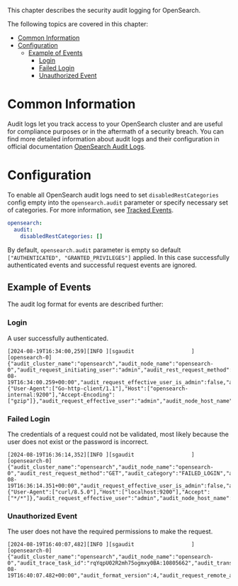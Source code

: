 This chapter describes the security audit logging for OpenSearch.

<!-- #GFCFilterMarkerStart# -->
The following topics are covered in this chapter:

<!-- TOC -->
* [Common Information](#common-information)
* [Configuration](#configuration)
  * [Example of Events](#example-of-events)
    * [Login](#login)
    * [Failed Login](#failed-login)
    * [Unauthorized Event](#unauthorized-event)
<!-- TOC -->
<!-- #GFCFilterMarkerEnd# -->

# Common Information

Audit logs let you track access to your OpenSearch cluster and are useful for compliance purposes or in the aftermath of a security breach. 
You can find more detailed information about audit logs and their configuration in official documentation [OpenSearch Audit Logs](https://opensearch.org/docs/latest/security-plugin/audit-logs/index/).

# Configuration

To enable all OpenSearch audit logs need to set `disabledRestCategories` config empty into the 
`opensearch.audit` parameter or specify necessary set of categories. For more information, see [Tracked Events](https://opensearch.org/docs/latest/security/audit-logs/index/#tracked-events).

```yaml
opensearch:
  audit:
    disabledRestCategories: []
```

By default, `opensearch.audit` parameter is empty so default `["AUTHENTICATED", "GRANTED_PRIVILEGES"]` applied. 
In this case successfully authenticated events and successful request events are ignored.

## Example of Events

The audit log format for events are described further:

### Login

A user successfully authenticated.

```text
[2024-08-19T16:34:00,259][INFO ][sgaudit                  ] [opensearch-0] {"audit_cluster_name":"opensearch","audit_node_name":"opensearch-0","audit_request_initiating_user":"admin","audit_rest_request_method":"GET","audit_category":"AUTHENTICATED","audit_request_origin":"REST","audit_node_id":"rqYqpU02R2mh75ogmxy0BA","audit_request_layer":"REST","audit_rest_request_path":"/_all/_stats","@timestamp":"2024-08-19T16:34:00.259+00:00","audit_request_effective_user_is_admin":false,"audit_format_version":4,"audit_request_remote_address":"10.131.6.128","audit_node_host_address":"10.129.187.24","audit_rest_request_headers":{"User-Agent":["Go-http-client/1.1"],"Host":["opensearch-internal:9200"],"Accept-Encoding":["gzip"]},"audit_request_effective_user":"admin","audit_node_host_name":"10.129.187.24"}
```

### Failed Login

The credentials of a request could not be validated, most likely because the user does not exist or the password is incorrect.

```text
[2024-08-19T16:36:14,352][INFO ][sgaudit                  ] [opensearch-0] {"audit_cluster_name":"opensearch","audit_node_name":"opensearch-0","audit_rest_request_method":"GET","audit_category":"FAILED_LOGIN","audit_request_origin":"REST","audit_node_id":"rqYqpU02R2mh75ogmxy0BA","audit_request_layer":"REST","audit_rest_request_path":"/","@timestamp":"2024-08-19T16:36:14.351+00:00","audit_request_effective_user_is_admin":false,"audit_format_version":4,"audit_request_remote_address":"127.0.0.1","audit_node_host_address":"10.129.187.24","audit_rest_request_headers":{"User-Agent":["curl/8.5.0"],"Host":["localhost:9200"],"Accept":["*/*"]},"audit_request_effective_user":"admin","audit_node_host_name":"10.129.187.24"}
```

### Unauthorized Event

The user does not have the required permissions to make the request.

```text
[2024-08-19T16:40:07,482][INFO ][sgaudit                  ] [opensearch-0] {"audit_cluster_name":"opensearch","audit_node_name":"opensearch-0","audit_trace_task_id":"rqYqpU02R2mh75ogmxy0BA:10805662","audit_transport_request_type":"MainRequest","audit_category":"MISSING_PRIVILEGES","audit_request_origin":"REST","audit_node_id":"rqYqpU02R2mh75ogmxy0BA","audit_request_layer":"TRANSPORT","@timestamp":"2024-08-19T16:40:07.482+00:00","audit_format_version":4,"audit_request_remote_address":"127.0.0.1","audit_request_privilege":"cluster:monitor/main","audit_node_host_address":"10.129.187.24","audit_request_effective_user":"test","audit_node_host_name":"10.129.187.24"}
```
